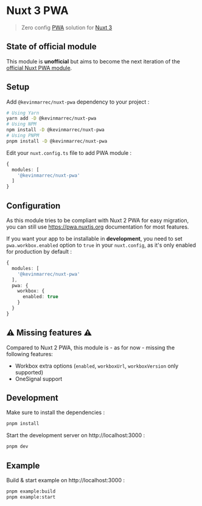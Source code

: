 # Nuxt 3 PWA

> Zero config [PWA](https://web.dev/progressive-web-apps) solution for [Nuxt 3](https://v3.nuxtjs.org)

## State of official module

This module is **unofficial** but aims to become the next iteration of the [official Nuxt PWA module](https://github.com/nuxt-community/pwa-module).

## Setup

Add `@kevinmarrec/nuxt-pwa` dependency to your project :

```sh
# Using Yarn
yarn add -D @kevinmarrec/nuxt-pwa
# Using NPM
npm install -D @kevinmarrec/nuxt-pwa
# Using PNPM
pnpm install -D @kevinmarrec/nuxt-pwa
```

Edit your `nuxt.config.ts` file to add PWA module :

```ts
{
  modules: [
    '@kevinmarrec/nuxt-pwa'
  ]
}
```

## Configuration

As this module tries to be compliant with Nuxt 2 PWA for easy migration, you can still use https://pwa.nuxtjs.org documentation for most features.

If you want your app to be installable in **development**, you need to set `pwa.workbox.enabled` option to `true` in your `nuxt.config`, as it's only enabled for production by default :

```ts
{
  modules: [
    '@kevinmarrec/nuxt-pwa'
  ],
  pwa: {
    workbox: {
      enabled: true
    }
  }
}
```

## ⚠️ Missing features ⚠️

Compared to Nuxt 2 PWA, this module is - as for now - missing the following features:
- Workbox extra options (`enabled`, `workboxUrl`, `workboxVersion` only supported)
- OneSignal support

## Development

Make sure to install the dependencies :

```sh
pnpm install
```

Start the development server on http://localhost:3000 :

```sh
pnpm dev
```

## Example

Build & start example on http://localhost:3000 :

```sh
pnpm example:build
pnpm example:start
```
